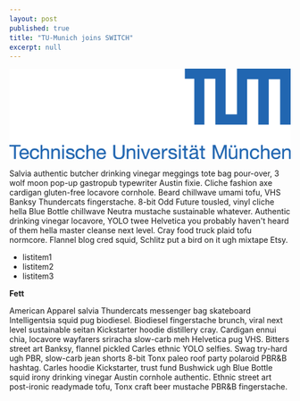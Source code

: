 ```yaml
---
layout: post
published: true
title: "TU-Munich joins SWITCH"
excerpt: null
---
```


![tum.png](/post_media/tum.png)

Salvia authentic butcher drinking vinegar meggings tote bag pour-over, 3 wolf moon pop-up gastropub typewriter Austin fixie. Cliche fashion axe cardigan gluten-free locavore cornhole. Beard chillwave umami tofu, VHS Banksy Thundercats fingerstache. 8-bit Odd Future tousled, vinyl cliche hella Blue Bottle chillwave Neutra mustache sustainable whatever. Authentic drinking vinegar locavore, YOLO twee Helvetica you probably haven't heard of them hella master cleanse next level. Cray food truck plaid tofu normcore. Flannel blog cred squid, Schlitz put a bird on it ugh mixtape Etsy.

- listitem1
- listitem2
- listitem3

__Fett__

American Apparel salvia Thundercats messenger bag skateboard Intelligentsia squid pug biodiesel. Biodiesel fingerstache brunch, viral next level sustainable seitan Kickstarter hoodie distillery cray. Cardigan ennui chia, locavore wayfarers sriracha slow-carb meh Helvetica pug VHS. Bitters street art Banksy, flannel pickled Carles ethnic YOLO selfies. Swag try-hard ugh PBR, slow-carb jean shorts 8-bit Tonx paleo roof party polaroid PBR&B hashtag. Carles hoodie Kickstarter, trust fund Bushwick ugh Blue Bottle squid irony drinking vinegar Austin cornhole authentic. Ethnic street art post-ironic readymade tofu, Tonx craft beer mustache PBR&B fingerstache.